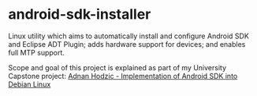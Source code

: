 android-sdk-installer
=====================

Linux utility which aims to automatically install and configure Android SDK and Eclipse ADT Plugin; adds hardware support for devices; and enables full MTP support.

Scope and goal of this project is explained as part of my University Capstone project: [Adnan Hodzic - Implementation of Android SDK into Debian Linux](https://foolcontrol.org/wp-content/uploads/2020/08/ImplementationofAndroidSDKintoDebianLinux.pdf)
